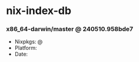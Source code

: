 # nix-index-db
### x86_64-darwin/master @ 240510.958bde7
- Nixpkgs: @[](https://github.com/NixOS/nixpkgs/commit/958bde70240993897ead9c9bc068e9dbde4bac55)
- Platform: 
- Date: 
